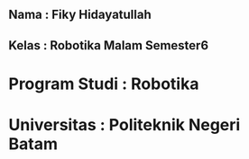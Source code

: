 ## Nama : Fiky Hidayatullah
## Kelas : Robotika Malam Semester6
# Program Studi : Robotika
# Universitas : Politeknik Negeri Batam

